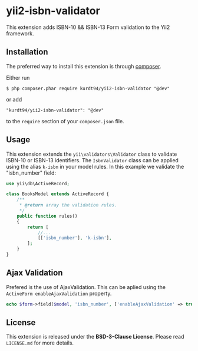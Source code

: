 
# yii2-isbn-validator
This extension adds ISBN-10 && ISBN-13 Form validation to the Yii2 framework. 

## Installation

The preferred way to install this extension is through [composer](http://getcomposer.org/download/).

Either run

```
$ php composer.phar require kurdt94/yii2-isbn-validator "@dev"
```

or add

```
"kurdt94/yii2-isbn-validator": "@dev"
```

to the ```require``` section of your `composer.json` file.

## Usage

This extension extends the `yii\validators\Validator` class to validate ISBN-10 or ISBN-13 identifiers.
The `IsbnValidator` class can be applied using the alias `k-isbn` in your model rules. In this example we validate the "isbn_number" field:

```php
use yii\db\ActiveRecord;

class BooksModel extends ActiveRecord {
    /**
     * @return array the validation rules.
     */
    public function rules()
    {
        return [
            //...
            [['isbn_number'], 'k-isbn'],
        ];
    }
}
```
## Ajax Validation

Prefered is the use of AjaxValidation. This can be aplied using the `ActiveForm enableAjaxValidation` property.

```php
echo $form->field($model, 'isbn_number', ['enableAjaxValidation' => true]);
```

## License
This extension is released under the **BSD-3-Clause License**. Please read `LICENSE.md` for more details.
